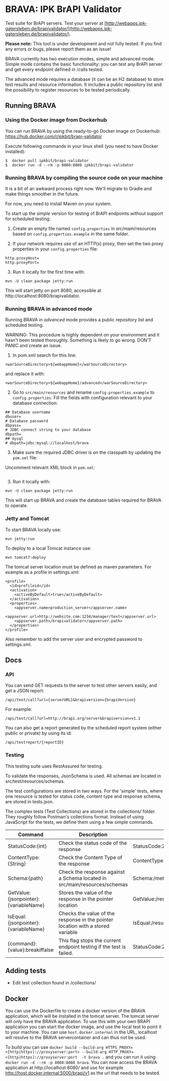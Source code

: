 # BRAVA: IPK BrAPI Validator

Test suite for BrAPI servers. Test your server at [http://webapps.ipk-gatersleben.de/brapivalidator/](http://webapps.ipk-gatersleben.de/brapivalidator/).

**Please note:** This tool is under development and not fully tested. If you find any errors or bugs, please report them as an issue!

BRAVA currently has two execution modes, simple and advanced mode. Simple mode contains the basic functionality: you can test any BrAPI server and get every endpoint defined in /calls tested.

The advanced mode requires a database (it can be an H2 database) to store test results and resource information. It includes a public repository list and the possibility to register resources to be tested periodically.

## Running BRAVA

### Using the Docker image from Dockerhub

You can run BRAVA by using the ready-to-go Docker image on Dockerhub: https://hub.docker.com/r/ipkbit/brapi-validator

Execute following commands in your linux shell (you need to have Docker installed):

```
$  docker pull ipkbit/brapi-validator
$  docker run -d --rm -p 8080:8080 ipkbit/brapi-validator
```

### Running BRAVA by compiling the source code on your machine

It is a bit of an awkward process right now. We'll migrate to Gradle and make things smoother in the future.

For now, you need to install Maven on your system.

To start up the *simple* version for testing of BrAPI endpoints without support for scheduled testing:

1. Create an empty file named `config.properties` in src/main/resources based on `config.properties.example` in the same folder.

2. If your network requires use of an HTTP(s) proxy, then set the two proxy properties in your `config.properties` file:
```
http.proxyHost=
http.proxyPort=
```

3. Run it locally for the first time with:
```
mvn -U clean package jetty:run
```

This will start jetty on port 8080, accessible at http://localhost:8080/brapivalidator.


### Running BRAVA in advanced mode

Running BRAVA in *advanced* mode provides a public repository list and scheduled testing.

WARNING: This procedure is highly dependent on your environment and it hasn't been tested thoroughly. Something is likely to go wrong. DON'T PANIC and create an issue.

1. In pom.xml search for this line:
```
<warSourceDirectory>${webappHome}</warSourceDirectory>
```
and replace it with:
```
<warSourceDirectory>${webappHome}/advanced</warSourceDirectory>
```

2. Go to `src/main/resources` and rename `config.properties.example` to `config.properties`. Fill the fields with configuration relevant to your database connection:


```properties
## Database username
dbuser=
# Database password
dbpass=
# JDBC connect string to your database
dbpath=
## mysql
# dbpath=jdbc:mysql://localhost/brava
```

3. Make sure the required JDBC driver is on the classpath by updating the `pom.xml` file:

Uncomment relevant XML block in `pom.xml`:

```xml

```



3. Run it locally with:
```
mvn -U clean package jetty:run
```
This will start up BRAVA and create the database tables required for BRAVA to operate.


### Jetty and Tomcat

To start BRAVA locally use:

```
mvn jetty:run
```

To deploy to a local Tomcat instance use:

```
mvn tomcat7:deploy
```

The tomcat server location must be defined as maven parameters. For example as a profile in settings.xml:

```
<profile>
  <id>profileid</id>
  <activation>
    <activeByDefault>true</activeByDefault>
  </activation>
  <properties>
    <appserver.name>production_server</appserver.name>
    <appserver.url>http://website.com:1234/manager/text</appserver.url>
    <appserver.path>/brapivalidator</appserver.path>
  </properties>
</profile>

```
Also remember to add the server user and encrypted password to settings.xml.


## Docs

### API

You can send GET requests to the server to test other servers easily, and get a JSON report:
```
/api/test/call?url={serverURL}&brapiversion={brapiVersion}
```
For example:
```
/api/test/call?url=http://brapi.org/server&brapiversion=v1.1
```

You can also get a report generated by the scheduled report system (either public or private) by using its id:
```
/api/testreport/{reportID}
```

### Testing

This testing suite uses RestAssured for testing.

To validate the responses, JsonSchema is used. All schemas are located in src/test/resources/schemas.

The test configurations are stored in two ways. For the 'simple' tests, where one resource is tested for status code, content type and response schema, are stored in tests.json.

The complex tests (Test Collections) are stored in the collections/ folder. They roughly follow Postman's collections format. Instead of using JavaScript for the tests, we define them using a few simple commands.

| Command  | Description  | Example  |
|---|---|---|
|StatusCode:{int} | Check the status code of the response  | StatusCode:200 |
|ContentType:{String} | Check the Content Type of the response  | ContentType:application/json |
|Schema:{path} | Check the response against a Schema located in src/main/resources/schemas | Schema:/metadata |
|GetValue:{jsonpointer}:{variableName} | Stores the value of the response in the pointer location | GetValue:/result/data/0/germplasmDbId:germplasmDbId |
|IsEqual:{jsonpointer}:{variableName} | Checks the value of the response in the pointer location with a stored variable |IsEqual:/result/germplasmDbId:germplasmDbId |
|{command}:{value}:breakiffalse | This flag stops the current endpoint testing if the test is failed. | StatusCode:200:breakiffalse |

## Adding tests

* Edit test collection found in /collections/

## Docker

You can use the Dockerfile to create a docker version of the BRAVA application, which will be installed in the tomcat server. The tomcat server will only have the BRAVA application. To use this with your own BRAPI application you can start the docker image, and use the local test to point it to your machine. You can use `host.docker.internal` in the URL, localhost  will resolve to the BRAVA servercontainer and can thus not be used.

To build you can use `docker build --build-arg HTTPS_PROXY=<[http|https]://proxyserver:port> --build-arg HTTP_PROXY=<[http|https]://proxyserver:port  -t brava .` and you can run it using `docker run -d --rm -p 8080:8080 brava`. You can now access the BRAVA application at http://localhost:8080/ and use for example http://host.docker.internal:5000/brapi/v1 as the url that needs to be tested.

